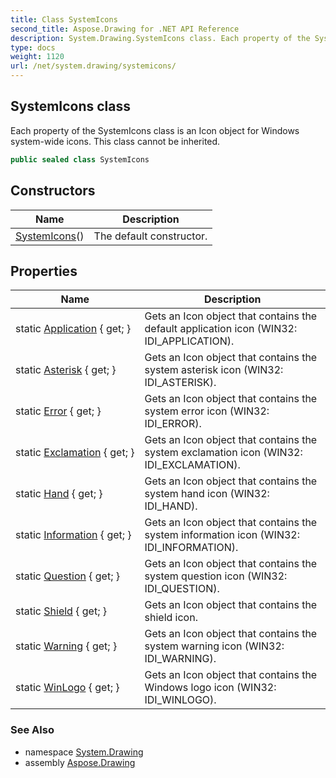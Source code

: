 ```yaml
---
title: Class SystemIcons
second_title: Aspose.Drawing for .NET API Reference
description: System.Drawing.SystemIcons class. Each property of the SystemIcons class is an Icon object for Windows systemwide icons. This class cannot be inherited
type: docs
weight: 1120
url: /net/system.drawing/systemicons/
---
```

## SystemIcons class

Each property of the SystemIcons class is an Icon object for Windows system-wide icons. This class cannot be inherited.

```csharp
public sealed class SystemIcons
```

## Constructors

| Name | Description |
| --- | --- |
| [SystemIcons](systemicons/)() | The default constructor. |

## Properties

| Name | Description |
| --- | --- |
| static [Application](../../system.drawing/systemicons/application/) { get; } | Gets an Icon object that contains the default application icon (WIN32: IDI_APPLICATION). |
| static [Asterisk](../../system.drawing/systemicons/asterisk/) { get; } | Gets an Icon object that contains the system asterisk icon (WIN32: IDI_ASTERISK). |
| static [Error](../../system.drawing/systemicons/error/) { get; } | Gets an Icon object that contains the system error icon (WIN32: IDI_ERROR). |
| static [Exclamation](../../system.drawing/systemicons/exclamation/) { get; } | Gets an Icon object that contains the system exclamation icon (WIN32: IDI_EXCLAMATION). |
| static [Hand](../../system.drawing/systemicons/hand/) { get; } | Gets an Icon object that contains the system hand icon (WIN32: IDI_HAND). |
| static [Information](../../system.drawing/systemicons/information/) { get; } | Gets an Icon object that contains the system information icon (WIN32: IDI_INFORMATION). |
| static [Question](../../system.drawing/systemicons/question/) { get; } | Gets an Icon object that contains the system question icon (WIN32: IDI_QUESTION). |
| static [Shield](../../system.drawing/systemicons/shield/) { get; } | Gets an Icon object that contains the shield icon. |
| static [Warning](../../system.drawing/systemicons/warning/) { get; } | Gets an Icon object that contains the system warning icon (WIN32: IDI_WARNING). |
| static [WinLogo](../../system.drawing/systemicons/winlogo/) { get; } | Gets an Icon object that contains the Windows logo icon (WIN32: IDI_WINLOGO). |

### See Also

* namespace [System.Drawing](../../system.drawing/)
* assembly [Aspose.Drawing](../../)


